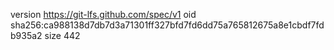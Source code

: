 version https://git-lfs.github.com/spec/v1
oid sha256:ca988138d7db7d3a71301ff327bfd7fd6dd75a765812675a8e1cbdf7fdb935a2
size 442
